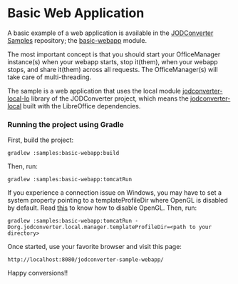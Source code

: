 # Basic Web Application

A basic example of a web application is available in the
[JODConverter Samples](https://github.com/jodconverter/jodconverter-samples) repository;
the [basic-webapp](https://github.com/jodconverter/jodconverter-samples/tree/main/samples/basic-webapp) module.

The most important concept is that you should start your OfficeManager instance(s) when your webapp starts,
stop it(them), when your webapp stops, and share it(them) across all requests. The OfficeManager(s) will take
care of multi-threading.

The sample is a web application that uses the local module
[jodconverter-local-lo](https://github.com/jodconverter/jodconverter/tree/master/jodconverter-local-lo) library of
the JODConverter project, which means the
[jodconverter-local](https://github.com/jodconverter/jodconverter/tree/master/jodconverter-local-lo) built with the
LibreOffice dependencies.

### Running the project using Gradle

First, build the project:

```shell
gradlew :samples:basic-webapp:build
```

Then, run:

```shell
gradlew :samples:basic-webapp:tomcatRun
```

If you experience a connection issue on Windows, you may have to set a system property pointing to a
templateProfileDir where OpenGL is disabled by default. Read
[this](https://wiki.documentfoundation.org/OpenGL#:~:text=LibreOffice%205.3%20and%20newer%3A,Click%20%22Apply%20Changes%20and%20Restart%22)
to know how to disable OpenGL. Then, run:

```shell
gradlew :samples:basic-webapp:tomcatRun -Dorg.jodconverter.local.manager.templateProfileDir=<path to your directory>
```

Once started, use your favorite browser and visit this page:

```
http://localhost:8080/jodconverter-sample-webapp/
```

Happy conversions!!
